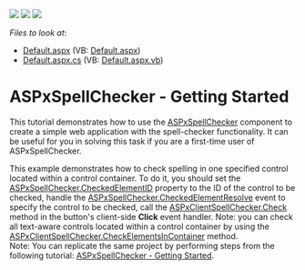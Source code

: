 <!-- default badges list -->
![](https://img.shields.io/endpoint?url=https://codecentral.devexpress.com/api/v1/VersionRange/128605820/13.1.4%2B)
[![](https://img.shields.io/badge/Open_in_DevExpress_Support_Center-FF7200?style=flat-square&logo=DevExpress&logoColor=white)](https://supportcenter.devexpress.com/ticket/details/E2431)
[![](https://img.shields.io/badge/📖_How_to_use_DevExpress_Examples-e9f6fc?style=flat-square)](https://docs.devexpress.com/GeneralInformation/403183)
<!-- default badges end -->
<!-- default file list -->
*Files to look at*:

* [Default.aspx](./CS/Default.aspx) (VB: [Default.aspx](./VB/Default.aspx))
* [Default.aspx.cs](./CS/Default.aspx.cs) (VB: [Default.aspx.vb](./VB/Default.aspx.vb))
<!-- default file list end -->
# ASPxSpellChecker - Getting Started


<p>This tutorial demonstrates how to use the <a href="http://help.devexpress.com/#AspNet/clsDevExpressWebASPxSpellCheckerASPxSpellCheckertopic">ASPxSpellChecker</a> component to create a simple web application with the spell-checker functionality. It can be useful for you in solving this task if you are a first-time user of ASPxSpellChecker.</p>
<p>This example demonstrates how to check spelling in one specified control located within a control container. To do it, you should set the <a href="http://documentation.devexpress.com/#AspNet/DevExpressWebASPxSpellCheckerASPxSpellChecker_CheckedElementIDtopic"><u>ASPxSpellChecker.CheckedElementID</u></a> property to the ID of the control to be checked, handle the <a href="http://documentation.devexpress.com/#AspNet/DevExpressWebASPxSpellCheckerASPxSpellChecker_CheckedElementResolvetopic"><u>ASPxSpellChecker.CheckedElementResolve</u></a> event to specify the control to be checked, call the <a href="http://documentation.devexpress.com/#AspNet/DevExpressWebASPxSpellCheckerScriptsASPxClientSpellChecker_Checktopic"><u>ASPxClientSpellChecker.Check</u></a> method in the button's client-side <strong>Click</strong> event handler. Note: you can check all text-aware controls located within a control container by using the <a href="http://documentation.devexpress.com/#AspNet/DevExpressWebASPxSpellCheckerScriptsASPxClientSpellChecker_CheckElementsInContainertopic"><u>ASPxClientSpellChecker.CheckElementsInContainer</u></a> method.<br />Note: You can replicate the same project by performing steps from the following tutorial: <a href="http://help.devexpress.com/#AspNet/CustomDocument4089">ASPxSpellChecker - Getting Started</a>.</p>

<br/>


